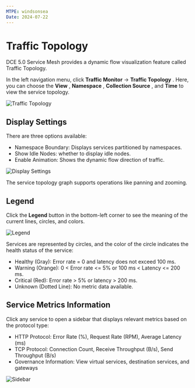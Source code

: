 ```yaml
---
MTPE: windsonsea
Date: 2024-07-22
---
```


# Traffic Topology

DCE 5.0 Service Mesh provides a dynamic flow visualization feature called Traffic Topology.

In the left navigation menu, click __Traffic Monitor__ -> __Traffic Topology__ .
Here, you can choose the __View__ , __Namespace__ , __Collection Source__ , and __Time__ to view the service topology.

![Traffic Topology](https://docs.daocloud.io/daocloud-docs-images/docs/en/docs/mspider/user-guide/images/topo01.png)

## Display Settings

There are three options available:

- Namespace Boundary: Displays services partitioned by namespaces.
- Show Idle Nodes: whether to display idle nodes.
- Enable Animation: Shows the dynamic flow direction of traffic.

![Display Settings](https://docs.daocloud.io/daocloud-docs-images/docs/en/docs/mspider/user-guide/images/topo02.png)

The service topology graph supports operations like panning and zooming.

## Legend

Click the __Legend__ button in the bottom-left corner to see the meaning of the current lines, circles, and colors.

![Legend](https://docs.daocloud.io/daocloud-docs-images/docs/en/docs/mspider/user-guide/images/topo03.png)

Services are represented by circles, and the color of the circle indicates the health status of the service:

- Healthy (Gray): Error rate = 0 and latency does not exceed 100 ms.
- Warning (Orange): 0 < Error rate <= 5% or 100 ms < Latency <= 200 ms.
- Critical (Red): Error rate > 5% or latency > 200 ms.
- Unknown (Dotted Line): No metric data available.

## Service Metrics Information

Click any service to open a sidebar that displays relevant metrics based on the protocol type:

- HTTP Protocol: Error Rate (%), Request Rate (RPM), Average Latency (ms)
- TCP Protocol: Connection Count, Receive Throughput (B/s), Send Throughput (B/s)
- Governance Information: View virtual services, destination services, and gateways

![Sidebar](https://docs.daocloud.io/daocloud-docs-images/docs/en/docs/mspider/user-guide/images/topo04.png)
